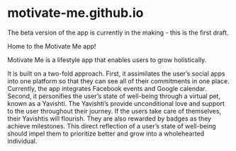 # motivate-me.github.io
The beta version of the app is currently in the making - this is the first draft.

Home to the Motivate Me app!

Motivate Me is a lifestyle app that enables users to grow holistically. 

It is built on a two-fold approach. First, it assimilates the user’s social apps into one platform so that they can see all of their commitments in one place. Currently, the app integrates Facebook events and Google calendar. Second, it personifies the user’s state of well-being through a virtual pet, known as a Yavishti. The Yavishti’s provide unconditional love and support to the user throughout their journey. If the users take care of themselves, their Yavishtis will flourish. They are also rewarded by badges as they achieve milestones. This direct reflection of a user’s state of well-being should impel them to prioritize better and grow into a wholehearted individual.

